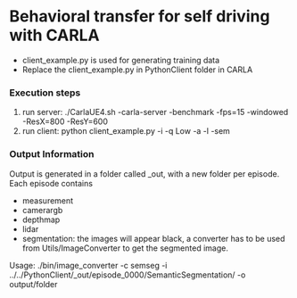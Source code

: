 # Behavioral transfer for self driving with CARLA

- client_example.py is used for generating training data
- Replace the client_example.py in PythonClient folder in CARLA

### Execution steps
1. run server: ./CarlaUE4.sh -carla-server -benchmark -fps=15 -windowed -ResX=800 -ResY=600
2. run client: python client_example.py -i -q Low -a -l -sem

### Output Information
Output is generated in a folder called _out, with a new folder per episode. Each episode contains 
- measurement
- camerargb
- depthmap
- lidar
- segmentation: the images will appear black, a converter has to be used from Utils/ImageConverter to get the segmented image. 

Usage: ./bin/image_converter -c semseg -i ../../PythonClient/_out/episode_0000/SemanticSegmentation/ -o output/folder


